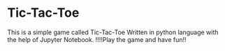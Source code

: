 # Tic-Tac-Toe
This is a simple game called Tic-Tac-Toe 
Written in python language with the help of Jupyter Notebook.
!!!!Play the game and have fun!!
